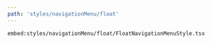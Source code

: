 ```yaml
---
path: 'styles/navigationMenu/float'
---
```


`embed:styles/navigationMenu/float/FloatNavigationMenuStyle.tsx`
